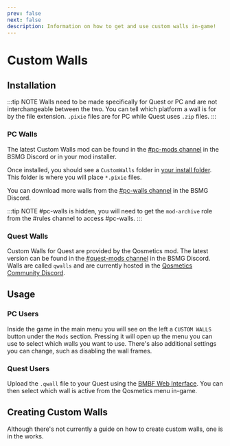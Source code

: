 ```yaml
---
prev: false
next: false
description: Information on how to get and use custom walls in-game!
---
```


# Custom Walls

## Installation

:::tip NOTE
Walls need to be made specifically for Quest or PC and are not interchangeable between the two.
You can tell which platform a wall is for by the file extension. `.pixie` files are for PC while Quest uses `.zip` files.
:::

### PC Walls

The latest Custom Walls mod can be found in the [#pc-mods channel](https://discord.gg/beatsabermods) in the BSMG Discord
or in your mod installer.

Once installed, you should see a `CustomWalls` folder in [your install folder](/faq/install-folder.md).
This folder is where you will place `*.pixie` files.

You can download more walls from the [#pc-walls channel](https://discord.gg/beatsabermods) in the BSMG Discord.

:::tip NOTE
#pc-walls is hidden, you will need to get the `mod-archive` role from the #rules channel to access #pc-walls.
:::

### Quest Walls

Custom Walls for Quest are provided by the Qosmetics mod. The latest version can be found in the
[#quest-mods channel](https://discord.gg/beatsabermods) in the BSMG Discord. Walls are called `qwalls` and are currently
hosted in the [Qosmetics Community Discord](https://discord.gg/qosmetics).

## Usage

### PC Users

Inside the game in the main menu you will see on the left a `CUSTOM WALLS` button under the `Mods` section.
Pressing it will open up the menu you can use to select which walls you want to use. There's also additional settings
you can change, such as disabling the wall frames.

### Quest Users

Upload the `.qwall` file to your Quest using the [BMBF Web Interface](/quest-modding.md#installing-mods).
You can then select which wall is active from the Qosmetics menu in-game.

## Creating Custom Walls

Although there's not currently a guide on how to create custom walls, one is in the works.
